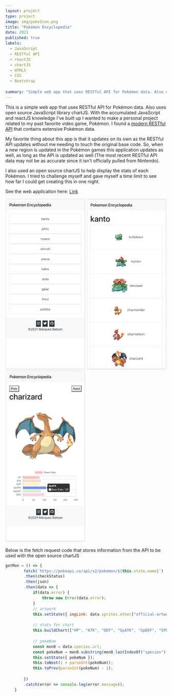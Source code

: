 ```yaml
---
layout: project
type: project
image: img/pokeIcon.png
title: "Pokémon Encyclopedia"
date: 2021
published: true
labels:
  - JavaScript
  - RESTful API
  - reactJS
  - chartJS
  - HTML5
  - CSS
  - Bootstrap

summary: "Simple web app that uses RESTful API for Pokémon data. Also uses open source JavaScript library chartJS"
---
```


This is a simple web app that uses RESTful API for Pokémon data. Also uses open source JavaScript library chartJS. With the accumulated JavaScript and reactJS knowledge I've built up I wanted to make a personal project related to my past favorite video game, Pokémon. I found a [modern RESTful API](https://pokeapi.co/) that contains extensive Pokémon data. 

My favorite thing about this app is that it updates on its own as the RESTful API updates without me needing to touch the original base code. So, when a new region is updated in the Pokémon games this application updates as well, as long as the API is updated as well (The most recent RESTful API data may not be as accurate since it isn't officially pulled from Nintendo). 

I also used an open source chartJS to help display the stats of each Pokémon. I tried to challenge myself and gave myself a time limit to see how far I could get creating this in one night.

See the web application here: [Link](https://marques-pokedex.netlify.app/)

<div class="text-center p-4">
  <!-- <img width="200px" src="../img/math-marques.png" class="img-thumbnail" > -->
  <img width="250px" src="../img/Poke3.png">
  <img width="250px" src="../img/Poke1.png">
  <img width="250px" src="../img/Poke5png.png">
</div>

Below is the fetch request code that stores information from the API to be used with the open source chartJS

```js
getMon = () => {
        fetch(`https://pokeapi.co/api/v2/pokemon/${this.state.name}`)
        .then(checkStatus)
        .then(json)
        .then(data => {
            if(data.error) {
                throw new Error(data.error);
            }
            // artwork
            this.setState({ imgLink: data.sprites.other["official-artwork"]["front_default"] });

            // stats for chart
            this.buildChart(["HP", "ATK", "DEF", "SpATK", "SpDEF", "SPD"], [data.stats[0].base_stat, data.stats[1].base_stat, data.stats[2].base_stat, data.stats[3].base_stat, data.stats[4].base_stat, data.stats[5].base_stat], "Base Stats");

            // pokeNum
            const mon0 = data.species.url;
            const pokeNum = mon0.substring(mon0.lastIndexOf("species") + 8, mon0.lastIndexOf("/"));
            this.setState({ pokeNum });
            this.toNext(1 + parseInt(pokeNum));
            this.toPrev(parseInt(pokeNum) - 1);

        })
        .catch(error => console.log(error.message));
    }
```
